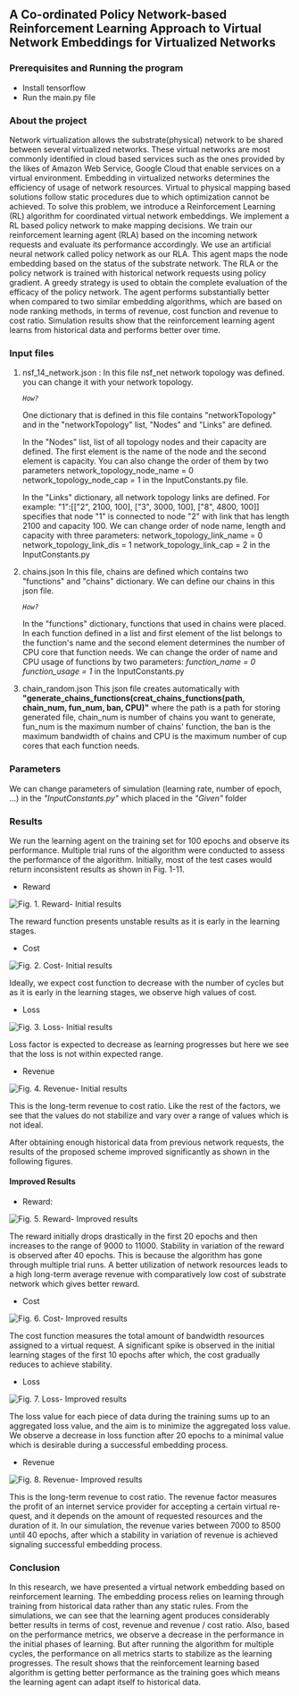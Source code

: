 ## A Co-ordinated Policy Network-based Reinforcement Learning Approach to Virtual Network Embeddings for Virtualized Networks


### Prerequisites and Running the program

* Install tensorflow
* Run the main.py file

### About the project

Network virtualization allows the substrate(physical) network to be shared between several virtualized networks. These virtual
 networks are most commonly identified in cloud based services such as the ones provided by the likes of Amazon Web Service, Google Cloud that enable services on a virtual environment. 
 Embedding in virtualized networks determines the efficiency of usage of network resources. Virtual to physical mapping based solutions follow static procedures due to which optimization cannot be achieved.
 To solve this problem, we introduce a Reinforcement Learning (RL) algorithm for coordinated virtual network embeddings. We implement a RL based policy network to make mapping decisions. 
 We train our reinforcement learning agent (RLA) based on the incoming network requests and evaluate its performance accordingly. 
 We use an artificial neural network called policy network as our RLA. This agent maps the node embedding based on the status of the substrate network. The RLA or the policy network is trained with historical network requests using policy gradient. 
 A greedy strategy is used to obtain the complete evaluation of the efficacy of the policy network. The agent performs substantially better when compared to two similar embedding algorithms, which are based on node ranking methods, in terms of revenue, cost function and revenue to cost ratio.
 Simulation results show that the reinforcement learning agent learns from historical data and performs better over time.

### Input files
1. nsf_14_network.json :
    In this file nsf_net network topology was defined.
    you can change it with your network topology.
    
    _`How?`_
    
    One dictionary that is defined in this file contains "networkTopology"
    and in the "networkTopology" list, "Nodes" and "Links" are defined.

    In the "Nodes" list, list of all topology nodes and their capacity are defined. 
    The first element is the name of the node and the second element is capacity.
    You can also change the order of them by two parameters 
        network_topology_node_name = 0
            network_topology_node_cap = 1
    in the InputConstants.py file.

    In the "Links" dictionary, all network topology links are defined.
    For example:
         "1":[["2", 2100, 100], ["3", 3000, 100], ["8", 4800, 100]]
    specifies that node "1" is connected to node "2" with link that has length 2100 and 
    capacity 100.
    We can change order of node name, length and capacity with three parameters:
        network_topology_link_name = 0
        network_topology_link_dis = 1
        network_topology_link_cap = 2
    in the InputConstants.py
 2. chains.json
    In this file, chains are defined which contains two "functions" and "chains" 
    dictionary. We can define our chains in this json file.

    _`How?`_
    
    In the "functions" dictionary, functions that used in chains were placed. In
    each function defined in a list and first element of the list belongs
    to the function's name and the second element determines the number of CPU
    core that function needs. We can change the order of name and CPU usage
    of functions by two parameters:
      *function_name = 0*
      *function_usage = 1*
    in the InputConstants.py         
3. chain_random.json
    This json file creates automatically with
    **"generate_chains_functions(creat_chains_functions(path, chain_num, fun_num, ban, CPU)"**
    where the path is a path for storing generated file, chain_num is number of chains you 
    want to generate, fun_num is the maximum number of chains' function, the ban is the
    maximum bandwidth of  chains and CPU is the maximum number of cup cores that each
    function needs. 
    
### Parameters

We can change parameters of simulation (learning rate, number of epoch, ...) in the      	*"InputConstants.py"* which placed in the *"Given"* folder

### Results

We run the learning agent on the training set for 100 epochs and observe its performance.
Multiple trial runs of the algorithm were conducted to assess the performance of the algorithm. 
Initially, most of the test cases would return inconsistent results as shown in Fig. 1-11.
* Reward

![Fig. 1.  Reward- Initial results](images/fig8.png)
 
The reward function presents unstable results as it is early in the learning stages. 

* Cost

![Fig. 2.  Cost- Initial results](images/fig9.png)

Ideally, we expect cost function to decrease with the number of cycles but as it is early in the learning stages, we observe high values of cost.
                    
* Loss 

![Fig. 3.  Loss- Initial results](images/fig10.png)

Loss factor is expected to decrease as learning progresses but here we see that the loss is not within expected range.
               
* Revenue 

![Fig. 4.  Revenue- Initial results](images/fig11.png)

This is the long-term revenue to cost ratio. Like the rest of the factors, we see that the values do not stabilize and vary over a range of values which is not ideal.

After obtaining enough historical data from previous network requests, the results of the proposed scheme improved significantly as shown in the following figures. 
              
#### Improved Results
* Reward: 

![Fig. 5.  Reward- Improved results](images/fig12.png)

The reward initially drops drastically in the first 20 epochs and then increases to the range of 9000 to 11000. 
Stability in variation of the reward is observed after 40 epochs. This is because the algorithm has gone through multiple trial runs. A better utilization of network resources leads to a high long-term average revenue with comparatively low cost of substrate network which gives better reward.

* Cost 

![Fig. 6.  Cost- Improved results](images/fig13.png)

The cost function measures the total amount of bandwidth resources assigned to a virtual request. A significant spike is observed in the initial learning stages of the first 10 epochs after which, the cost gradually reduces to achieve stability.							
   
* Loss 

![Fig. 7.  Loss- Improved results](images/fig14.png)

The loss value for each piece of data during the training sums up to an aggregated loss value, and the aim is to minimize the aggregated loss value. 
We observe a decrease in loss function after 20 epochs to a minimal value which is desirable during a successful embedding process.

* Revenue 

![Fig. 8.  Revenue- Improved results](images/fig15.png)

This is the long-term revenue to cost ratio. The revenue factor measures the profit of an internet service provider for accepting a certain virtual re-quest, and it depends on the amount of requested resources and the duration of it. 
In our simulation, the revenue varies between 7000 to 8500 until 40 epochs, after which a stability in variation of revenue is achieved signaling successful embedding process.

### Conclusion

In this research, we have presented a virtual network embedding based on reinforcement learning. The embedding process relies on learning through training from historical data rather than any static rules.
From the simulations, we can see that the learning agent produces considerably better results in terms of cost, revenue and revenue / cost ratio. Also, based on the performance metrics, we observe a decrease in the performance in the initial phases of learning. But after running the algorithm for multiple cycles, the performance on all metrics starts to stabilize as the learning progresses. The result shows that the reinforcement learning based algorithm is getting better performance as the training goes which means the learning agent can adapt itself to historical data.
